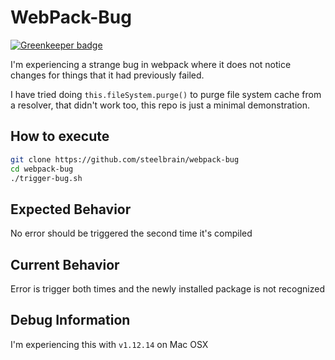 WebPack-Bug
===========

[![Greenkeeper badge](https://badges.greenkeeper.io/steelbrain/webpack-bug.svg)](https://greenkeeper.io/)

I'm experiencing a strange bug in webpack where it does not notice changes for things that it had previously failed.

I have tried doing `this.fileSystem.purge()` to purge file system cache from a resolver, that didn't work too, this repo is just a minimal demonstration.

## How to execute

```sh
git clone https://github.com/steelbrain/webpack-bug
cd webpack-bug
./trigger-bug.sh
```

## Expected Behavior

No error should be triggered the second time it's compiled

## Current Behavior

Error is trigger both times and the newly installed package is not recognized

## Debug Information

I'm experiencing this with `v1.12.14` on Mac OSX
